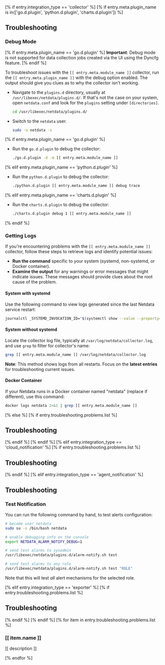 [% if entry.integration_type == 'collector' %]
[% if entry.meta.plugin_name is in(['go.d.plugin', 'python.d.plugin', 'charts.d.plugin']) %]
## Troubleshooting

### Debug Mode

[% if entry.meta.plugin_name == 'go.d.plugin' %]
**Important**: Debug mode is not supported for data collection jobs created via the UI using the Dyncfg feature.
[% endif %]

To troubleshoot issues with the `[[ entry.meta.module_name ]]` collector, run the `[[ entry.meta.plugin_name ]]` with the debug option enabled. The output
should give you clues as to why the collector isn't working.

- Navigate to the `plugins.d` directory, usually at `/usr/libexec/netdata/plugins.d/`. If that's not the case on
  your system, open `netdata.conf` and look for the `plugins` setting under `[directories]`.

  ```bash
  cd /usr/libexec/netdata/plugins.d/
  ```

- Switch to the `netdata` user.

  ```bash
  sudo -u netdata -s
  ```

[% if entry.meta.plugin_name == 'go.d.plugin' %]
- Run the `go.d.plugin` to debug the collector:

  ```bash
  ./go.d.plugin -d -m [[ entry.meta.module_name ]]
  ```

[% elif entry.meta.plugin_name == 'python.d.plugin' %]
- Run the `python.d.plugin` to debug the collector:

  ```bash
  ./python.d.plugin [[ entry.meta.module_name ]] debug trace
  ```

[% elif entry.meta.plugin_name == 'charts.d.plugin' %]
- Run the `charts.d.plugin` to debug the collector:

  ```bash
  ./charts.d.plugin debug 1 [[ entry.meta.module_name ]]
  ```

[% endif %]
### Getting Logs

If you're encountering problems with the `[[ entry.meta.module_name ]]` collector, follow these steps to retrieve logs and identify potential issues:

- **Run the command** specific to your system (systemd, non-systemd, or Docker container).
- **Examine the output** for any warnings or error messages that might indicate issues.  These messages should provide clues about the root cause of the problem.

#### System with systemd

Use the following command to view logs generated since the last Netdata service restart:

```bash
journalctl _SYSTEMD_INVOCATION_ID="$(systemctl show --value --property=InvocationID netdata)" --namespace=netdata --grep [[ entry.meta.module_name ]]
```

#### System without systemd

Locate the collector log file, typically at `/var/log/netdata/collector.log`, and use `grep` to filter for collector's name:

```bash
grep [[ entry.meta.module_name ]] /var/log/netdata/collector.log
```

**Note**: This method shows logs from all restarts. Focus on the **latest entries** for troubleshooting current issues.

#### Docker Container

If your Netdata runs in a Docker container named "netdata" (replace if different), use this command:

```bash
docker logs netdata 2>&1 | grep [[ entry.meta.module_name ]]
```

[% else %]
[% if entry.troubleshooting.problems.list %]
## Troubleshooting

[% endif %]
[% endif %]
[% elif entry.integration_type == 'cloud_notification' %]
[% if entry.troubleshooting.problems.list %]
## Troubleshooting

[% endif %]
[% elif entry.integration_type == 'agent_notification' %]
## Troubleshooting

### Test Notification

You can run the following command by hand, to test alerts configuration:

```bash
# become user netdata
sudo su -s /bin/bash netdata

# enable debugging info on the console
export NETDATA_ALARM_NOTIFY_DEBUG=1

# send test alarms to sysadmin
/usr/libexec/netdata/plugins.d/alarm-notify.sh test

# send test alarms to any role
/usr/libexec/netdata/plugins.d/alarm-notify.sh test "ROLE"
```

Note that this will test _all_ alert mechanisms for the selected role.

[% elif entry.integration_type == 'exporter' %]
[% if entry.troubleshooting.problems.list %]
## Troubleshooting

[% endif %]
[% endif %]
[% for item in entry.troubleshooting.problems.list %]
### [[ item.name ]]

[[ description ]]

[% endfor %]
